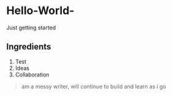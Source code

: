 # Hello-World-
Just getting started

## Ingredients
1. Test
2. Ideas
3. Collaboration

> am a messy writer, will continue to build and learn as i go

